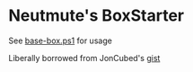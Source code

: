 # Neutmute's BoxStarter #

See [base-box.ps1](https://github.com/neutmute/nm-boxstarter/blob/master/base-box.ps1) for usage

Liberally borrowed from JonCubed's [gist](https://gist.github.com/JonCubed/e5f6c273b6e836a8cfba0a92fe2f4f1a)
	